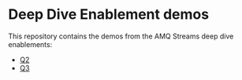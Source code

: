 # Deep Dive Enablement demos

This repository contains the demos from the AMQ Streams deep dive enablements:

* [Q2](./q2)
* [Q3](./q3)
